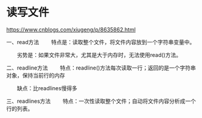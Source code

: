 # 读写文件
https://www.cnblogs.com/xiugeng/p/8635862.html

一、read方法
　　特点是：读取整个文件，将文件内容放到一个字符串变量中。

　　劣势是：如果文件非常大，尤其是大于内存时，无法使用read()方法。

二、readline方法
　　特点：readline()方法每次读取一行；返回的是一个字符串对象，保持当前行的内存

　　缺点：比readlines慢得多

三、readlines方法
　　特点：一次性读取整个文件；自动将文件内容分析成一个行的列表。
